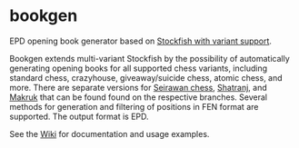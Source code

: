 # bookgen
EPD opening book generator based on [Stockfish with variant support](https://github.com/ddugovic/Stockfish).

Bookgen extends multi-variant Stockfish by the possibility of automatically generating opening books for all supported chess variants, including standard chess, crazyhouse, giveaway/suicide chess, atomic chess, and more. There are separate versions for [Seirawan chess](https://github.com/ianfab/bookgen/tree/seirawan), [Shatranj](https://github.com/ianfab/bookgen/tree/shatranj), and [Makruk](https://github.com/ianfab/bookgen/tree/makruk) that can be found found on the respective branches. Several methods for generation and filtering of positions in FEN format are supported. The output format is EPD.

See the [Wiki](https://github.com/ianfab/bookgen/wiki) for documentation and usage examples.
